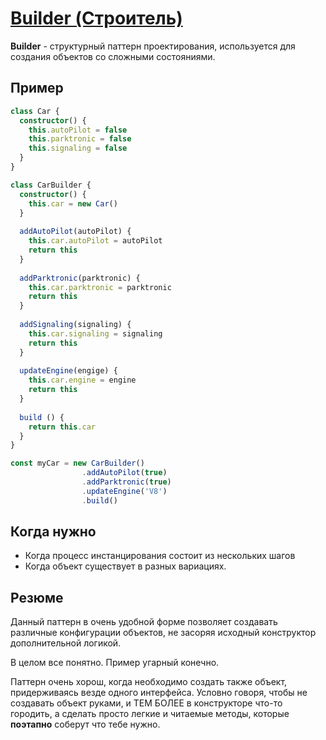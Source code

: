 # [Builder (Строитель)](https://www.youtube.com/watch?v=P36gibfPaXs&list=PLNkWIWHIRwMGzgvuPRFkDrpAygvdKJIE4&index=6&ab_channel=webDev)

**Builder** - структурный паттерн проектирования, используется для создания объектов со сложными
состояниями.

## Пример

```typescript
class Car {
  constructor() {
    this.autoPilot = false
    this.parktronic = false
    this.signaling = false
  }
}

class CarBuilder {
  constructor() {
    this.car = new Car()
  }
  
  addAutoPilot(autoPilot) {
    this.car.autoPilot = autoPilot
    return this
  }
  
  addParktronic(parktronic) {
    this.car.parktronic = parktronic
    return this
  }
  
  addSignaling(signaling) {
    this.car.signaling = signaling
    return this
  }
  
  updateEngine(engige) {
    this.car.engine = engine
    return this
  }
  
  build () {
    return this.car
  }
}

const myCar = new CarBuilder()
                .addAutoPilot(true)
                .addParktronic(true)
                .updateEngine('V8')
                .build()
```

## Когда нужно

- Когда процесс инстанцирования состоит из нескольких шагов
- Когда объект существует в разных вариациях.

## Резюме

Данный паттерн в очень удобной форме позволяет создавать различные конфигурации объектов, не засоряя исходный конструктор
дополнительной логикой.

В целом все понятно. Пример угарный конечно. 

Паттерн очень хорош, когда необходимо создать также объект, придерживаясь
везде одного интерфейса. Условно говоря, чтобы не создавать объект руками, и ТЕМ БОЛЕЕ в конструкторе что-то
городить, а сделать просто легкие и читаемые методы, которые **поэтапно** соберут что тебе нужно.
